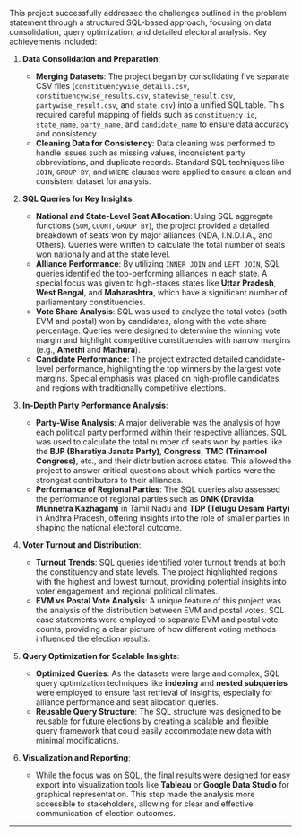 This project successfully addressed the challenges outlined in the problem statement through a structured SQL-based approach, focusing on data consolidation, query optimization, and detailed electoral analysis. Key achievements included:

1. **Data Consolidation and Preparation**:
   - **Merging Datasets**: The project began by consolidating five separate CSV files (`constituencywise_details.csv`, `constituencywise_results.csv`, `statewise_result.csv`, `partywise_result.csv`, and `state.csv`) into a unified SQL table. This required careful mapping of fields such as `constituency_id`, `state_name`, `party_name`, and `candidate_name` to ensure data accuracy and consistency.
   - **Cleaning Data for Consistency**: Data cleaning was performed to handle issues such as missing values, inconsistent party abbreviations, and duplicate records. Standard SQL techniques like `JOIN`, `GROUP BY`, and `WHERE` clauses were applied to ensure a clean and consistent dataset for analysis.

2. **SQL Queries for Key Insights**:
   - **National and State-Level Seat Allocation**: Using SQL aggregate functions (`SUM`, `COUNT`, `GROUP BY`), the project provided a detailed breakdown of seats won by major alliances (NDA, I.N.D.I.A., and Others). Queries were written to calculate the total number of seats won nationally and at the state level. 
   - **Alliance Performance**: By utilizing `INNER JOIN` and `LEFT JOIN`, SQL queries identified the top-performing alliances in each state. A special focus was given to high-stakes states like **Uttar Pradesh**, **West Bengal**, and **Maharashtra**, which have a significant number of parliamentary constituencies.
   - **Vote Share Analysis**: SQL was used to analyze the total votes (both EVM and postal) won by candidates, along with the vote share percentage. Queries were designed to determine the winning vote margin and highlight competitive constituencies with narrow margins (e.g., **Amethi** and **Mathura**).
   - **Candidate Performance**: The project extracted detailed candidate-level performance, highlighting the top winners by the largest vote margins. Special emphasis was placed on high-profile candidates and regions with traditionally competitive elections. 

3. **In-Depth Party Performance Analysis**:
   - **Party-Wise Analysis**: A major deliverable was the analysis of how each political party performed within their respective alliances. SQL was used to calculate the total number of seats won by parties like the **BJP (Bharatiya Janata Party)**, **Congress**, **TMC (Trinamool Congress)**, etc., and their distribution across states. This allowed the project to answer critical questions about which parties were the strongest contributors to their alliances.
   - **Performance of Regional Parties**: The SQL queries also assessed the performance of regional parties such as **DMK (Dravida Munnetra Kazhagam)** in Tamil Nadu and **TDP (Telugu Desam Party)** in Andhra Pradesh, offering insights into the role of smaller parties in shaping the national electoral outcome.

4. **Voter Turnout and Distribution**:
   - **Turnout Trends**: SQL queries identified voter turnout trends at both the constituency and state levels. The project highlighted regions with the highest and lowest turnout, providing potential insights into voter engagement and regional political climates.
   - **EVM vs Postal Vote Analysis**: A unique feature of this project was the analysis of the distribution between EVM and postal votes. SQL case statements were employed to separate EVM and postal vote counts, providing a clear picture of how different voting methods influenced the election results.

5. **Query Optimization for Scalable Insights**:
   - **Optimized Queries**: As the datasets were large and complex, SQL query optimization techniques like **indexing** and **nested subqueries** were employed to ensure fast retrieval of insights, especially for alliance performance and seat allocation queries.
   - **Reusable Query Structure**: The SQL structure was designed to be reusable for future elections by creating a scalable and flexible query framework that could easily accommodate new data with minimal modifications.

6. **Visualization and Reporting**:
   - While the focus was on SQL, the final results were designed for easy export into visualization tools like **Tableau** or **Google Data Studio** for graphical representation. This step made the analysis more accessible to stakeholders, allowing for clear and effective communication of election outcomes.

---